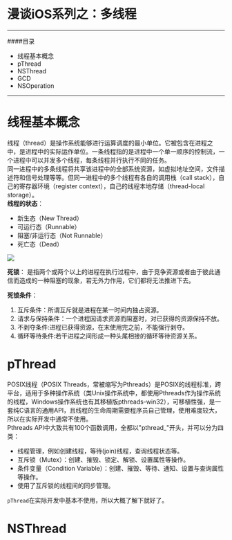 # 漫谈iOS系列之：多线程
***
####目录
- 线程基本概念
- pThread
- NSThread
- GCD
- NSOperation

***
# 线程基本概念
线程（thread）是操作系统能够进行运算调度的最小单位。它被包含在进程之中，是进程中的实际运作单位。一条线程指的是进程中一个单一顺序的控制流，一个进程中可以并发多个线程，每条线程并行执行不同的任务。  
同一进程中的多条线程将共享该进程中的全部系统资源，如虚拟地址空间，文件描述符和信号处理等等。但同一进程中的多个线程有各自的调用栈（call stack），自己的寄存器环境（register context），自己的线程本地存储（thread-local storage）。  
**线程的状态**：
- 新生态（New Thread）
- 可运行态（Runnable）
- 阻塞/非运行态（Not Runnable）
- 死亡态（Dead）

![](https://ooo.0o0.ooo/2017/05/14/5917f384972b9.jpg)

**死锁**：
是指两个或两个以上的进程在执行过程中，由于竞争资源或者由于彼此通信而造成的一种阻塞的现象，若无外力作用，它们都将无法推进下去。

**死锁条件**：
1. 互斥条件：所谓互斥就是进程在某一时间内独占资源。
2. 请求与保持条件：一个进程因请求资源而阻塞时，对已获得的资源保持不放。
3. 不剥夺条件:进程已获得资源，在末使用完之前，不能强行剥夺。
4. 循环等待条件:若干进程之间形成一种头尾相接的循环等待资源关系。


# pThread
POSIX线程（POSIX Threads，常被缩写为Pthreads）是POSIX的线程标准，跨平台，适用于多种操作系统（类Unix操作系统中，都使用Pthreads作为操作系统的线程，Windows操作系统也有其移植版pthreads-win32），可移植性强，是一套纯C语言的通用API，且线程的生命周期需要程序员自己管理，使用难度较大，所以在实际开发中通常不使用。  
Pthreads API中大致共有100个函数调用，全都以"pthread_"开头，并可以分为四类：

- 线程管理，例如创建线程，等待(join)线程，查询线程状态等。
- 互斥锁（Mutex）：创建、摧毁、锁定、解锁、设置属性等操作。
- 条件变量（Condition Variable）：创建、摧毁、等待、通知、设置与查询属性等操作。
- 使用了互斥锁的线程间的同步管理。

`pThread`在实际开发中基本不使用，所以大概了解下就好了。

# NSThread


